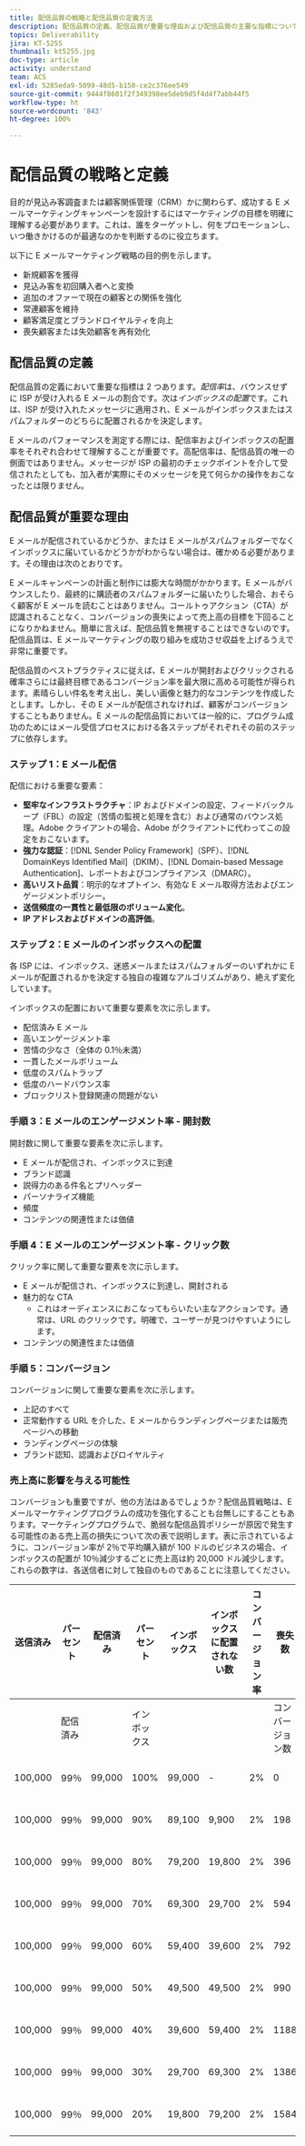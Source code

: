 ```yaml
---
title: 配信品質の戦略と配信品質の定義方法
description: 配信品質の定義、配信品質が重要な理由および配信品質の主要な指標について説明します。
topics: Deliverability
jira: KT-5255
thumbnail: kt5255.jpg
doc-type: article
activity: understand
team: ACS
exl-id: 5285eda9-5099-48d5-b150-ce2c376ee549
source-git-commit: 9444f8601f2f349398ee5deb9d5f4d4f7abb44f5
workflow-type: ht
source-wordcount: '843'
ht-degree: 100%

---
```


# 配信品質の戦略と定義

目的が見込み客調査または顧客関係管理（CRM）かに関わらず、成功する E メールマーケティングキャンペーンを設計するにはマーケティングの目標を明確に理解する必要があります。これは、誰をターゲットし、何をプロモーションし、いつ働きかけるのが最適なのかを判断するのに役立ちます。

以下に E メールマーケティング戦略の目的例を示します。

* 新規顧客を獲得
* 見込み客を初回購入者へと変換
* 追加のオファーで現在の顧客との関係を強化
* 常連顧客を維持
* 顧客満足度とブランドロイヤルティを向上
* 喪失顧客または失効顧客を再有効化

## 配信品質の定義

配信品質の定義において重要な指標は 2 つあります。*配信率*&#x200B;は、バウンスせずに ISP が受け入れる E メールの割合です。次は&#x200B;*インボックスの配置*&#x200B;です。これは、ISP が受け入れたメッセージに適用され、E メールがインボックスまたはスパムフォルダーのどちらに配置されるかを決定します。

E メールのパフォーマンスを測定する際には、配信率およびインボックスの配置率をそれぞれ合わせて理解することが重要です。高配信率は、配信品質の唯一の側面ではありません。メッセージが ISP の最初のチェックポイントを介して受信されたとしても、加入者が実際にそのメッセージを見て何らかの操作をおこなったとは限りません。

## 配信品質が重要な理由

E メールが配信されているかどうか、または E メールがスパムフォルダーでなくインボックスに届いているかどうかがわからない場合は、確かめる必要があります。その理由は次のとおりです。

E メールキャンペーンの計画と制作には膨大な時間がかかります。E メールがバウンスしたり、最終的に購読者のスパムフォルダーに届いたりした場合、おそらく顧客が E メールを読むことはありません。コールトゥアクション（CTA）が認識されることなく、コンバージョンの喪失によって売上高の目標を下回ることになりかねません。簡単に言えば、配信品質を無視することはできないのです。配信品質は、E メールマーケティングの取り組みを成功させ収益を上げるうえで非常に重要です。

配信品質のベストプラクティスに従えば、E メールが開封およびクリックされる確率さらには最終目標であるコンバージョン率を最大限に高める可能性が得られます。素晴らしい件名を考え出し、美しい画像と魅力的なコンテンツを作成したとします。しかし、その E メールが配信されなければ、顧客がコンバージョンすることもありません。E メールの配信品質においては一般的に、プログラム成功のためにはメール受信プロセスにおける各ステップがそれぞれその前のステップに依存します。

### ステップ 1：E メール配信

配信における重要な要素：

* **堅牢なインフラストラクチャ**：IP およびドメインの設定、フィードバックループ（FBL）の設定（苦情の監視と処理を含む）および通常のバウンス処理。Adobe クライアントの場合、Adobe がクライアントに代わってこの設定をおこないます。
* **強力な認証**：[!DNL Sender Policy Framework]（SPF）、[!DNL DomainKeys Identified Mail]（DKIM）、[!DNL Domain-based Message Authentication]、レポートおよびコンプライアンス（DMARC）。
* **高いリスト品質**：明示的なオプトイン、有効な E メール取得方法およびエンゲージメントポリシー。
* **送信頻度の一貫性と最低限のボリューム変化**。
* **IP アドレスおよびドメインの高評価**。

### ステップ 2：E メールのインボックスへの配置

各 ISP には、インボックス、迷惑メールまたはスパムフォルダーのいずれかに E メールが配置されるかを決定する独自の複雑なアルゴリズムがあり、絶えず変化しています。

インボックスの配置において重要な要素を次に示します。

* 配信済み E メール
* 高いエンゲージメント率
* 苦情の少なさ（全体の 0.1％未満）
* 一貫したメールボリューム
* 低度のスパムトラップ
* 低度のハードバウンス率
* ブロックリスト登録関連の問題がない

### 手順 3：E メールのエンゲージメント率 - 開封数

開封数に関して重要な要素を次に示します。

* E メールが配信され、インボックスに到達
* ブランド認識
* 説得力のある件名とプリヘッダー
* パーソナライズ機能
* 頻度
* コンテンツの関連性または価値

### 手順 4：E メールのエンゲージメント率 - クリック数

クリック率に関して重要な要素を次に示します。

* E メールが配信され、インボックスに到達し、開封される
* 魅力的な CTA
   * これはオーディエンスにおこなってもらいたい主なアクションです。通常は、URL のクリックです。明確で、ユーザーが見つけやすいようにします。
* コンテンツの関連性または価値

### 手順 5：コンバージョン

コンバージョンに関して重要な要素を次に示します。

* 上記のすべて
* 正常動作する URL を介した、E メールからランディングページまたは販売ページへの移動
* ランディングページの体験
* ブランド認知、認識およびロイヤルティ


### 売上高に影響を与える可能性

コンバージョンも重要ですが、他の方法はあるでしょうか？配信品質戦略は、E メールマーケティングプログラムの成功を強化することも台無しにすることもあります。マーケティングプログラムで、脆弱な配信品質ポリシーが原因で発生する可能性のある売上高の損失について次の表で説明します。表に示されているように、コンバージョン率が 2％で平均購入額が 100 ドルのビジネスの場合、インボックスの配置が 10％減少するごとに売上高は約 20,000 ドル減少します。これらの数字は、各送信者に対して独自のものであることに注意してください。

| 送信済み | パーセント | 配信済み | パーセント | インボックス | インボックスに配置されない数 | コンバージョン率 | 喪失数 | 平均 | 損失 |
|------|-----------|-----------|----------|-------|---------------------|-----------------|-----------------|----------|-----------|
|      | 配信済み |           | インボックス |       |                     |                 | コンバージョン数 | 購入 | 売上高 |
| 100,000 | 99％ | 99,000 | 100% | 99,000 | - | 2% | 0 | 100 ドル | - ドル |
| 100,000 | 99％ | 99,000 | 90% | 89,100 | 9,900 | 2% | 198 | 100 ドル | 19,800 ドル |
| 100,000 | 99％ | 99,000 | 80% | 79,200 | 19,800 | 2% | 396 | 100 ドル | 39,600 ドル |
| 100,000 | 99％ | 99,000 | 70% | 69,300 | 29,700 | 2% | 594 | 100 ドル | 59,400 ドル |
| 100,000 | 99％ | 99,000 | 60% | 59,400 | 39,600 | 2% | 792 | 100 ドル | 79,200 ドル |
| 100,000 | 99％ | 99,000 | 50% | 49,500 | 49,500 | 2% | 990 | 100 ドル | 99,000 ドル |
| 100,000 | 99％ | 99,000 | 40% | 39,600 | 59,400 | 2% | 1188 | 100 ドル | 118,800 ドル |
| 100,000 | 99％ | 99,000 | 30% | 29,700 | 69,300 | 2% | 1386 | 100 ドル | 138,600 ドル |
| 100,000 | 99％ | 99,000 | 20% | 19,800 | 79,200 | 2% | 1584 | 100 ドル | 158,400 ドル |
